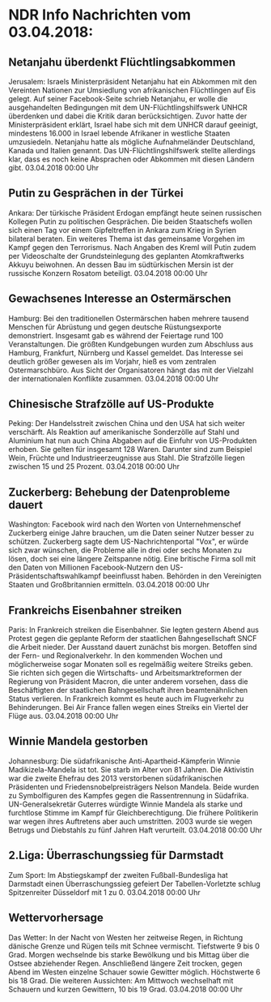 # NDR Info Nachrichten vom 03.04.2018:


## Netanjahu überdenkt Flüchtlingsabkommen
Jerusalem: Israels Ministerpräsident Netanjahu hat ein Abkommen mit den Vereinten Nationen zur Umsiedlung von afrikanischen Flüchtlingen auf Eis gelegt. Auf seiner Facebook-Seite schrieb Netanjahu, er wolle die ausgehandelten Bedingungen mit dem UN-Flüchtlingshilfswerk UNHCR überdenken und dabei die Kritik daran berücksichtigen. Zuvor hatte der Ministerpräsident  erklärt, Israel habe sich mit dem UNHCR darauf geeinigt, mindestens 16.000 in Israel lebende Afrikaner in westliche Staaten umzusiedeln. Netanjahu hatte als mögliche Aufnahmeländer Deutschland, Kanada und Italien genannt. Das UN-Flüchtlingshilfswerk stellte allerdings klar, dass es noch keine Absprachen oder Abkommen mit diesen Ländern gibt. 03.04.2018 00:00 Uhr 

## Putin zu Gesprächen in der Türkei
Ankara: Der türkische Präsident Erdogan empfängt heute seinen russischen Kollegen Putin zu politischen Gesprächen. Die beiden Staatschefs wollen sich einen Tag vor einem Gipfeltreffen in Ankara zum Krieg in Syrien bilateral beraten. Ein weiteres Thema ist das gemeinsame Vorgehen im Kampf gegen den Terrorismus. Nach Angaben des Kreml will Putin zudem per Videoschalte der Grundsteinlegung des geplanten Atomkraftwerks Akkuyu beiwohnen. An dessen Bau im südtürkischen Mersin ist der russische Konzern Rosatom beteiligt. 03.04.2018 00:00 Uhr 

## Gewachsenes Interesse an Ostermärschen
Hamburg: Bei den traditionellen Ostermärschen haben mehrere tausend Menschen für Abrüstung und gegen deutsche Rüstungsexporte demonstriert. Insgesamt gab es während der Feiertage rund 100 Veranstaltungen. Die größten Kundgebungen wurden zum Abschluss aus Hamburg, Frankfurt, Nürnberg und Kassel gemeldet. Das Interesse sei deutlich größer gewesen als im Vorjahr, hieß es vom zentralen Ostermarschbüro. Aus Sicht der Organisatoren hängt das mit der Vielzahl der internationalen Konflikte zusammen. 03.04.2018 00:00 Uhr 

## Chinesische Strafzölle auf US-Produkte
Peking: Der Handelsstreit zwischen China und den USA hat sich weiter verschärft. Als Reaktion auf amerikanische Sonderzölle auf Stahl und Aluminium hat nun auch China Abgaben auf die Einfuhr von US-Produkten erhoben. Sie gelten für insgesamt 128 Waren. Darunter sind zum Beispiel Wein, Früchte und Industrieerzeugnisse aus Stahl. Die Strafzölle liegen zwischen 15 und 25 Prozent. 03.04.2018 00:00 Uhr 

## Zuckerberg: Behebung der Datenprobleme dauert
Washington: Facebook wird nach den Worten von Unternehmenschef Zuckerberg einige Jahre brauchen, um die Daten seiner Nutzer besser zu schützen. Zuckerberg sagte dem US-Nachrichtenportal "Vox", er würde sich zwar wünschen, die Probleme alle in drei oder sechs Monaten zu lösen, doch sei eine längere Zeitspanne nötig. Eine britische Firma soll mit den Daten von Millionen Facebook-Nutzern den US-Präsidentschaftswahlkampf beeinflusst haben. Behörden in den Vereinigten Staaten und Großbritannien ermitteln. 03.04.2018 00:00 Uhr 

## Frankreichs Eisenbahner streiken
Paris: In Frankreich streiken die Eisenbahner. Sie legten gestern Abend aus Protest gegen die geplante Reform der staatlichen Bahngesellschaft SNCF die Arbeit nieder. Der Ausstand dauert zunächst bis morgen. Betoffen sind der Fern- und Regionalverkehr. In den kommenden Wochen und möglicherweise sogar Monaten soll es regelmäßig weitere Streiks geben. Sie richten sich gegen die Wirtschafts- und Arbeitsmarktreformen der Regierung von Präsident Macron, die unter anderem vorsehen, dass die Beschäftigten der staatlichen Bahngesellschaft ihren beamtenähnlichen Status verlieren. In Frankreich kommt es heute auch im Flugverkehr zu Behinderungen. Bei Air France fallen wegen eines Streiks ein Viertel der Flüge aus. 03.04.2018 00:00 Uhr 

## Winnie Mandela gestorben
Johannesburg: Die südafrikanische Anti-Apartheid-Kämpferin Winnie Madikizela-Mandela ist tot. Sie starb im Alter von 81 Jahren. Die Aktivistin war die zweite Ehefrau des 2013 verstorbenen südafrikanischen Präsidenten und Friedensnobelpreisträgers Nelson Mandela. Beide wurden zu Symbolfiguren des Kampfes gegen die Rassentrennung in Südafrika. UN-Generalsekretär Guterres würdigte Winnie Mandela als starke und furchtlose Stimme im Kampf für Gleichberechtigung. Die frühere Politikerin war wegen ihres Auftretens aber auch umstritten. 2003 wurde sie wegen Betrugs und Diebstahls zu fünf Jahren Haft verurteilt. 03.04.2018 00:00 Uhr 

## 2.Liga: Überraschungssieg für Darmstadt
Zum Sport: Im Abstiegskampf der zweiten Fußball-Bundesliga hat Darmstadt einen Überraschungssieg gefeiert Der Tabellen-Vorletzte schlug Spitzenreiter Düsseldorf mit 1 zu 0. 03.04.2018 00:00 Uhr 

## Wettervorhersage
Das Wetter: In der Nacht von Westen her zeitweise Regen, in Richtung dänische Grenze und Rügen teils mit Schnee vermischt. Tiefstwerte 9 bis 0 Grad. Morgen wechselnde bis starke Bewölkung und bis Mittag über die Ostsee abziehender Regen. Anschließend längere Zeit trocken, gegen Abend im Westen einzelne Schauer sowie Gewitter möglich. Höchstwerte 6 bis 18 Grad. Die weiteren Aussichten: Am Mittwoch wechselhaft mit Schauern und kurzen Gewittern, 10 bis 19 Grad. 03.04.2018 00:00 Uhr 
